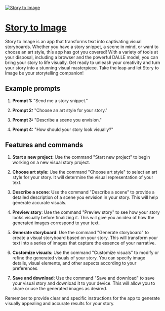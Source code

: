 [![Story to Image](https://files.oaiusercontent.com/file-S72jL858U1Mz57upkLNCc4GZ?se=2123-10-16T00%3A47%3A25Z&sp=r&sv=2021-08-06&sr=b&rscc=max-age%3D31536000%2C%20immutable&rscd=attachment%3B%20filename%3D1.png&sig=Drnhf7pvggvRspKpe7QGxKsIVkK2twvY8vCnjP8NU9c%3D)](https://chat.openai.com/g/g-NlsXX52uQ-story-to-image)

# [Story to Image](https://chat.openai.com/g/g-NlsXX52uQ-story-to-image)

Story to Image is an app that transforms text into captivating visual storyboards. Whether you have a story snippet, a scene in mind, or want to choose an art style, this app has got you covered! With a variety of tools at your disposal, including a browser and the powerful DALLE model, you can bring your story to life visually. Get ready to unleash your creativity and turn your story into a stunning visual masterpiece. Take the leap and let Story to Image be your storytelling companion!

## Example prompts

1. **Prompt 1:** "Send me a story snippet."

2. **Prompt 2:** "Choose an art style for your story."

3. **Prompt 3:** "Describe a scene you envision."

4. **Prompt 4:** "How should your story look visually?"

## Features and commands

1. **Start a new project**: Use the command "Start new project" to begin working on a new visual story project.

2. **Choose art style**: Use the command "Choose art style" to select an art style for your story. It will determine the visual representation of your text.

3. **Describe a scene**: Use the command "Describe a scene" to provide a detailed description of a scene you envision in your story. This will help generate accurate visuals.

4. **Preview story**: Use the command "Preview story" to see how your story looks visually before finalizing it. This will give you an idea of how the generated images correspond to your text.

5. **Generate storyboard**: Use the command "Generate storyboard" to create a visual storyboard based on your story. This will transform your text into a series of images that capture the essence of your narrative.

6. **Customize visuals**: Use the command "Customize visuals" to modify or refine the generated visuals of your story. You can specify image details, visual elements, and other aspects according to your preferences.

7. **Save and download**: Use the command "Save and download" to save your visual story and download it to your device. This will allow you to share or use the generated images as desired.

Remember to provide clear and specific instructions for the app to generate visually appealing and accurate results for your story.